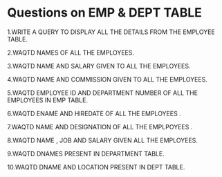 # Questions on EMP & DEPT TABLE

1.WRITE A QUERY TO DISPLAY ALL THE DETAILS FROM THE EMPLOYEE TABLE.

2.WAQTD NAMES OF ALL THE EMPLOYEES.

3.WAQTD NAME AND SALARY GIVEN TO ALL THE EMPLOYEES.

4.WAQTD NAME AND COMMISSION GIVEN TO ALL THE EMPLOYEES.

5.WAQTD EMPLOYEE ID AND DEPARTMENT NUMBER OF ALL THE EMPLOYEES IN EMP TABLE.

6.WAQTD ENAME AND HIREDATE OF ALL THE EMPLOYEES .

7.WAQTD NAME AND DESIGNATION OF ALL THE EMPLPOYEES .

8.WAQTD NAME , JOB AND SALARY GIVEN ALL THE EMPLOYEES.

9.WAQTD DNAMES PRESENT IN DEPARTMENT TABLE.

10.WAQTD DNAME AND LOCATION PRESENT IN DEPT TABLE.
